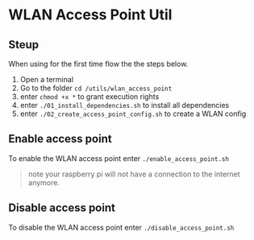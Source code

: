 # WLAN Access Point Util

## Steup

When using for the first time flow the the steps below.

1. Open a terminal
2. Go to the folder `cd /utils/wlan_access_point` 
3. enter `chmod +x *` to grant execution rights
4. enter `./01_install_dependencies.sh` to install all dependencies
5. enter `./02_create_access_point_config.sh` to create a WLAN config


## Enable access point

To enable the WLAN access point enter `./enable_access_point.sh`

> note your raspberry pi will not have a connection to the internet anymore.

## Disable access point

To disable the WLAN access point enter `./disable_access_point.sh`


